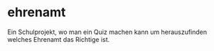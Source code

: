 # ehrenamt
Ein Schulprojekt, wo man ein Quiz machen kann um herauszufinden welches Ehrenamt das Richtige ist.
